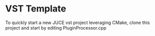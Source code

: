 # VST Template

To quickly start a new JUCE vst project leveraging CMake, clone this project and start by editing PluginProcessor.cpp


